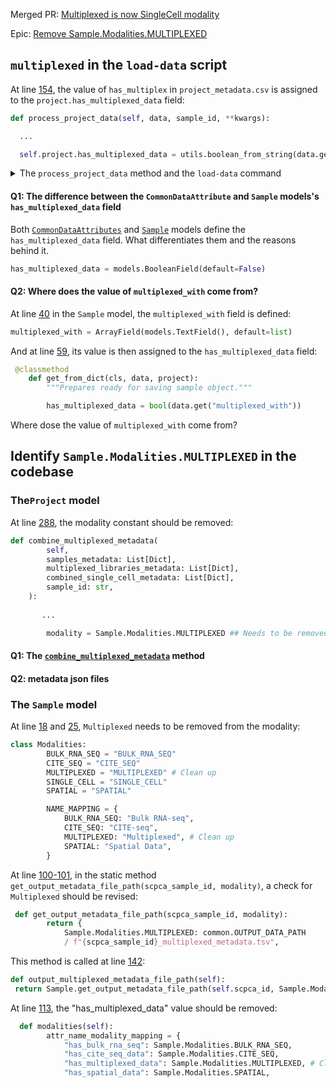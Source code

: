 
Merged PR: [Multiplexed is now SingleCell modality](https://github.com/AlexsLemonade/scpca-portal/pull/672)

Epic: [Remove Sample.Modalities.MULTIPLEXED](https://github.com/AlexsLemonade/scpca-portal/issues/695) 


## `multiplexed` in the `load-data` script

At line [154](https://github.com/AlexsLemonade/scpca-portal/blob/dev/api/scpca_portal/management/commands/load_data.py#L154), the value of `has_multiplex` in `project_metadata.csv` is assigned to the `project.has_multiplexed_data` field:
```py
def process_project_data(self, data, sample_id, **kwargs):

  ...

  self.project.has_multiplexed_data = utils.boolean_from_string(data.get("has_multiplex", False)
```

<details>
<summary>The <code>process_project_data</code> method and the <code>load-data</code> command</summary><br/>
  
The `process_project_data` method is called in the `load_data` method at line [251](https://github.com/AlexsLemonade/scpca-portal/blob/2d93c9550c4fd442ad85a8568215c1c116d31146/api/scpca_portal/management/commands/load_data.py#L251): 

```py
def load_data(
 self,
 allowed_submitters: set[str] = None,
 input_bucket_name: str = "scpca-portal-inputs",
 **kwargs,
):
  """Loads data from S3. Creates projects and loads data for them."""

  with open(Project.get_input_project_metadata_file_path()) as project_csv:
      project_list = list(csv.DictReader(project_csv)) # project_metadata.csv

  for project_data in project_list:
    self.process_project_data(project_data, sample_id, **kwargs)
```

The `load-data` command is defined in `scpca-portal/bin/sportal` at line [34](https://github.com/AlexsLemonade/scpca-portal/blob/2d93c9550c4fd442ad85a8568215c1c116d31146/bin/sportal#L34):

```py
 "load-data": run_api.format("./manage.py load_data {}"),
```
<hr/>
</details>

#### Q1: The difference between the `CommonDataAttribute` and `Sample` models's `has_multiplexed_data` field
Both [`CommonDataAttributes`](https://github.com/AlexsLemonade/scpca-portal/blob/2d93c9550c4fd442ad85a8568215c1c116d31146/api/scpca_portal/models/base.py#L12) and [`Sample`](https://github.com/AlexsLemonade/scpca-portal/blob/2d93c9550c4fd442ad85a8568215c1c116d31146/api/scpca_portal/models/sample.py#L34) models define the `has_multiplexed_data` field. What differentiates them and the reasons behind it. 

```py
has_multiplexed_data = models.BooleanField(default=False)
```

#### Q2: Where does the value of `multiplexed_with` come from?
At line [40](https://github.com/AlexsLemonade/scpca-portal/blob/2d93c9550c4fd442ad85a8568215c1c116d31146/api/scpca_portal/models/sample.py#L40) in the `Sample` model, the `multiplexed_with` field is defined: 

```py
multiplexed_with = ArrayField(models.TextField(), default=list)
```

And at line [59](https://github.com/AlexsLemonade/scpca-portal/blob/2d93c9550c4fd442ad85a8568215c1c116d31146/api/scpca_portal/models/sample.py#L59), its value is then assigned to the `has_multiplexed_data` field:

```py
 @classmethod
    def get_from_dict(cls, data, project):
        """Prepares ready for saving sample object."""

        has_multiplexed_data = bool(data.get("multiplexed_with"))
```

Where dose the value of `multiplexed_with` come from?

## Identify `Sample.Modalities.MULTIPLEXED` in the codebase

### The`Project` model

At line [288](https://github.com/AlexsLemonade/scpca-portal/blob/2d93c9550c4fd442ad85a8568215c1c116d31146/api/scpca_portal/models/project.py#L228), the modality constant should be removed:

```py
def combine_multiplexed_metadata(
        self,
        samples_metadata: List[Dict],
        multiplexed_libraries_metadata: List[Dict],
        combined_single_cell_metadata: List[Dict],
        sample_id: str,
    ):
 
       ...

        modality = Sample.Modalities.MULTIPLEXED ## Needs to be removed
```
#### Q1: The [`combine_multiplexed_metadata`](https://github.com/AlexsLemonade/scpca-portal/blob/2d93c9550c4fd442ad85a8568215c1c116d31146/api/scpca_portal/models/project.py#L211) method 


#### Q2: metadata json files

### The `Sample` model

At line [18](https://github.com/AlexsLemonade/scpca-portal/blob/2d93c9550c4fd442ad85a8568215c1c116d31146/api/scpca_portal/models/sample.py#L18) and [25](https://github.com/AlexsLemonade/scpca-portal/blob/2d93c9550c4fd442ad85a8568215c1c116d31146/api/scpca_portal/models/sample.py#L25), `Multiplexed` needs to be removed from the modality:

```py
class Modalities:
        BULK_RNA_SEQ = "BULK_RNA_SEQ"
        CITE_SEQ = "CITE_SEQ"
        MULTIPLEXED = "MULTIPLEXED" # Clean up
        SINGLE_CELL = "SINGLE_CELL"
        SPATIAL = "SPATIAL"

        NAME_MAPPING = {
            BULK_RNA_SEQ: "Bulk RNA-seq",
            CITE_SEQ: "CITE-seq",
            MULTIPLEXED: "Multiplexed", # Clean up
            SPATIAL: "Spatial Data",
        }
```

At line [100-101](https://github.com/AlexsLemonade/scpca-portal/blob/2d93c9550c4fd442ad85a8568215c1c116d31146/api/scpca_portal/models/sample.py#L100-L101), in the static method `get_output_metadata_file_path(scpca_sample_id, modality)`, a check for `Multiplexed` should be revised:
```py
 def get_output_metadata_file_path(scpca_sample_id, modality):
        return {
            Sample.Modalities.MULTIPLEXED: common.OUTPUT_DATA_PATH
            / f"{scpca_sample_id}_multiplexed_metadata.tsv",
```

This method is called at line [142](https://github.com/AlexsLemonade/scpca-portal/blob/2d93c9550c4fd442ad85a8568215c1c116d31146/api/scpca_portal/models/sample.py#L142):

```py
def output_multiplexed_metadata_file_path(self):
 return Sample.get_output_metadata_file_path(self.scpca_id, Sample.Modalities.MULTIPLEXED) # Clean up
```

At line [113](https://github.com/AlexsLemonade/scpca-portal/blob/2d93c9550c4fd442ad85a8568215c1c116d31146/api/scpca_portal/models/sample.py#L113), the "has_multiplexed_data" value should be removed:
```py
  def modalities(self):
        attr_name_modality_mapping = {
            "has_bulk_rna_seq": Sample.Modalities.BULK_RNA_SEQ,
            "has_cite_seq_data": Sample.Modalities.CITE_SEQ,
            "has_multiplexed_data": Sample.Modalities.MULTIPLEXED, # Clean up
            "has_spatial_data": Sample.Modalities.SPATIAL,
```



